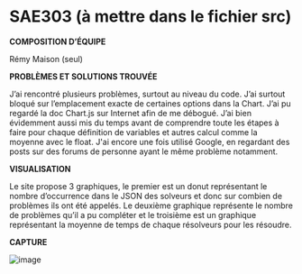 # SAE303 (à mettre dans le fichier src)

**COMPOSITION D’ÉQUIPE**

Rémy Maison (seul)

**PROBLÈMES ET SOLUTIONS TROUVÉE**

J’ai rencontré plusieurs problèmes, surtout au niveau du code. J’ai surtout bloqué sur l’emplacement exacte de certaines options dans la Chart. J’ai pu regardé la doc Chart.js sur Internet afin de me débogué. J’ai bien évidemment aussi mis du temps avant de comprendre toute les étapes à faire pour chaque définition de variables et autres calcul comme la moyenne avec le float. J'ai encore une fois utilisé Google, en regardant des posts sur des forums de personne ayant le même problème notamment. 

**VISUALISATION**

Le site propose 3 graphiques, le premier est un donut représentant le nombre d’occurrence dans le JSON des solveurs et donc sur combien de problèmes ils ont été appelés. Le deuxième graphique représente le nombre de problèmes qu’il a pu compléter et le troisième est un graphique représentant la moyenne de temps de chaque résolveurs pour les résoudre.

**CAPTURE**

![image](https://github.com/pog666/SAE303/assets/51862949/79917214-aed4-48fd-8437-384c38a63547)


